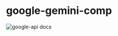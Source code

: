 # google-gemini-comp

![google-api docs](https://github.com/user-attachments/assets/134d6d1b-5da9-4bca-b194-f00690f3abeb)
